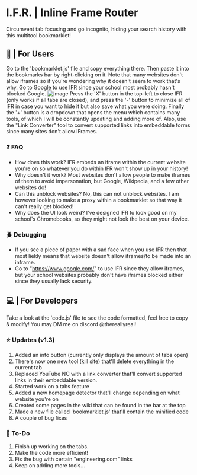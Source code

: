 # I.F.R. | Inline Frame Router
Circumvent tab focusing and go incognito, hiding your search history with this multitool bookmarklet! <br>

## 👋 | For Users
Go to the 'bookmarklet.js' file and copy everything there. Then paste it into the bookmarks bar by right-clicking on it. Note that many websites don't allow iframes so if you're wondering why it doesn't seem to work that's why. Go to Google to use IFR since your school most probably hasn't blocked Google.
![image](https://github.com/TheReallyReal/IFR/assets/141452587/e76896cd-9df2-4e26-ba49-a81abcbe3bb6)
Press the 'X' button in the top-left to close IFR (only works if all tabs are closed), and press the '-' button to minimize all of IFR in case you want to hide it but also save what you were doing. Finally the '+' button is a dropdown that opens the menu which contains many tools, of which I will be constantly updating and adding more of. Also, use the "Link Converter" tool to convert supported links into embeddable forms since many sites don't allow iFrames.

### ❓ FAQ
* How does this work? IFR embeds an iframe within the current website you're on so whatever you do within IFR won't show up in your history!
* Why doesn't it work? Most websites don't allow people to make iframes of them to avoid impersonation, but Google, Wikipedia, and a few other websites do!
* Can this unblock websites? No, this can not unblock websites. I am however looking to make a proxy within a bookmarklet so that way it can't really get blocked!
* Why does the UI look weird? I've designed IFR to look good on my school's Chromebooks, so they might not look the best on your device.

### 🪲 Debugging
* If you see a piece of paper with a sad face when you use IFR then that most liekly means that website doesn't allow iframes/to be made into an inframe.
* Go to "https://www.google.com/" to use IFR since they allow iframes, but your school websites probably don't have iframes blocked either since they usually lack security.

## 💻 | For Developers 
Take a look at the 'code.js' file to see the code formatted, feel free to copy & modify! You may DM me on discord @thereallyreal!

### ⭐ Updates (v1.3)
1. Added an info button (currently only displays the amount of tabs open)
2. There's now one new tool (kill site) that'll delete everything in the current tab
3. Replaced YouTube NC with a link converter that'll convert supported links in their embeddable version.
4. Started work on a tabs feature
5. Added a new homepage detector that'll change depending on what website you're on
6. Created some pages in the wiki that can be found in the bar at the top
7. Made a new file called 'bookmarklet.js' that'll contain the minified code
8. A couple of bug fixes

### 📝 To-Do
1. Finish up working on the tabs.
2. Make the code more efficient!
3. Fix the bug with certain "engineering.com" links
4. Keep on adding more tools...
